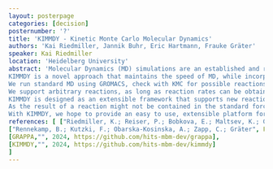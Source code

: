 ```yaml
---
layout: posterpage
categories: [decision]
posternumber: '?'
title: 'KIMMDY - Kinetic Monte Carlo Molecular Dynamics'
authors: 'Kai Riedmiller, Jannik Buhr, Eric Hartmann, Frauke Gräter'
speaker: Kai Riedmiller
location: 'Heidelberg University'
abstract: 'Molecular Dynamics (MD) simulations are an established and reliable way to gain insight into molecular systems. However, they do not allow for reactions to occur during the simulation. Alternative methods are often limited to much smaller system sizes compared to MD. Density Functional Theory (DFT) becomes impractical for systems exceeding a few dozen atoms. Reactive force fields also fall short of matching the efficiency of highly-optimized MD simulations.
KIMMDY is a novel approach that maintains the speed of MD, while incorporating reactions into the simulation via a kinetic Monte Carlo (KMC) approach.
We run standard MD using GROMACS, check with KMC for possible reactions, and change the topology of the systems accordingly on the fly, in a completely automated manner. Multiple reaction steps can be performed, with MD steps in between, without any need for user intervention in between.
We support arbitrary reactions, as long as reaction rates can be obtained in some way for the reaction of interest. While this would have been a major challenge in the past, machine learning (ML) models can now be trained to predict reaction rates based on a finite set of DFT-calculated rates.
KIMMDY is designed as an extensible framework that supports new reactions through a plugin system. Out of the box, we support hydrogen atom transfer (HAT) reactions, and homolysis to simulate the rupture of a (bio-)polymer under force. [1,2]
As the result of a reaction might not be contained in the standard force-field, KIMMDY supports on-the-fly reparametrization powered by a ML model called GRAPPA. [3] Through GRAPPA, accurate parameters for novel residues can be obtained, with better accuracy compared to a general force field.
With KIMMDY, we hope to provide an easy to use, extensible platform for reactive MD simulations. KIMMDY is Open-Source software available through GitHub. [4]'
references: [ ["Riedmiller, K.; Reiser, P.; Bobkova, E.; Maltsev, K.; Gryn’ova, G.; Friederich, P.; Gräter", F. Substituting Density Functional Theory in Reaction Barrier Calculations for Hydrogen Atom Transfer in Proteins. Chem. Sci. ,2024, 15, 2518–2527],
["Rennekamp, B.; Kutzki, F.; Obarska-Kosinska, A.; Zapp, C.; Gräter", F. Hybrid Kinetic Monte Carlo/Molecular Dynamics Simulations of Bond Scissions in Proteins. J. Chem. Theory Computat. ,2020, 16, 553-563],
[GRAPPA,"", 2024, https://github.com/hits-mbm-dev/grappa],
[KIMMDY,"", 2024, https://github.com/hits-mbm-dev/kimmdy]
]
---
```

